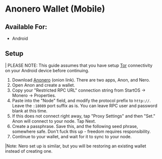 # Anonero Wallet (Mobile)

## Available For:

- Android

## Setup

| PLEASE NOTE: This guide assumes that you have setup [Tor](https://docs.start9.com/latest/user-manual/connecting/connecting-tor/tor-os/tor-android) connectivity on your Android device before continuing.

1. Download [Anonero](http://anonero5wmhraxqsvzq2ncgptq6gq45qoto6fnkfwughfl4gbt44swad.onion/) (onion link). There are two apps, Anon, and Nero.
1. Open Anon and create a wallet.
1. Copy your "Restricted RPC URL" connection string from StartOS -> Monero -> Properties.
1. Paste into the "Node" field, and modify the protocol prefix to `http://`. Leave the `:18089` port suffix as is. You can leave RPC user and password blank at this time.
1. If this does not connect right away, tap "Proxy Settings" and then "Set." Anon will connect to your node. Tap Next.
1. Create a passphrase. Save this, and the following seed phrase, somewhere safe. Don't fuck this up - freedom requires responsibility.
1. Continue to your wallet, and wait for it to sync to your node.

|Note: Nero set up is similar, but you will be restoring an existing wallet instead of creating one.
